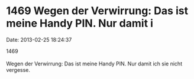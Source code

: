 1469 Wegen der Verwirrung: Das ist meine Handy PIN. Nur damit i
===============================================================

Date: 2013-02-25 18:24:37

1469\
\
Wegen der Verwirrung: Das ist meine Handy PIN. Nur damit ich sie nicht
vergesse.

